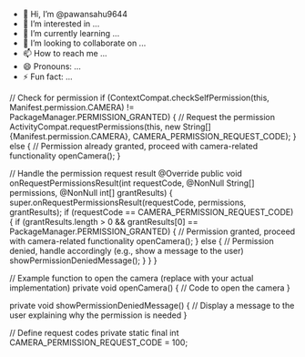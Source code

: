 - 👋 Hi, I’m @pawansahu9644
- 👀 I’m interested in ...
- 🌱 I’m currently learning ...
- 💞️ I’m looking to collaborate on ...
- 📫 How to reach me ...
- 😄 Pronouns: ...
- ⚡ Fun fact: ...

<!---
pawansahu9644/pawansahu9644 is a ✨ special ✨ repository because its `README.md` (this file) appears on your GitHub profile.
You can click the Preview link to take a look at your changes.
--->
// Check for permission
if (ContextCompat.checkSelfPermission(this, Manifest.permission.CAMERA) != PackageManager.PERMISSION_GRANTED) {
    // Request the permission
    ActivityCompat.requestPermissions(this, new String[]{Manifest.permission.CAMERA}, CAMERA_PERMISSION_REQUEST_CODE);
} else {
    // Permission already granted, proceed with camera-related functionality
    openCamera();
}

// Handle the permission request result
@Override
public void onRequestPermissionsResult(int requestCode, @NonNull String[] permissions, @NonNull int[] grantResults) {
    super.onRequestPermissionsResult(requestCode, permissions, grantResults);
    if (requestCode == CAMERA_PERMISSION_REQUEST_CODE) {
        if (grantResults.length > 0 && grantResults[0] == PackageManager.PERMISSION_GRANTED) {
            // Permission granted, proceed with camera-related functionality
            openCamera();
        } else {
            // Permission denied, handle accordingly (e.g., show a message to the user)
            showPermissionDeniedMessage();
        }
    }
}

// Example function to open the camera (replace with your actual implementation)
private void openCamera() {
    // Code to open the camera
}

private void showPermissionDeniedMessage() {
    // Display a message to the user explaining why the permission is needed
}

// Define request codes
private static final int CAMERA_PERMISSION_REQUEST_CODE = 100;

